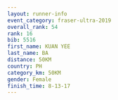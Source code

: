 ```yaml
---
layout: runner-info 
event_category: fraser-ultra-2019 
overall_rank: 54
rank: 16
bib: 5516
first_name: KUAN YEE
last_name: BA
distance: 50KM
country: PH
category_km: 50KM
gender: Female
finish_time: 8-13-17
---
```

